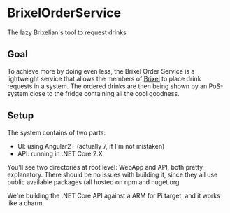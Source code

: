 # BrixelOrderService
The lazy Brixelian's tool to request drinks

## Goal
To achieve more by doing even less, the Brixel Order Service is a lightweight service that allows the members of [Brixel](https://brixel.be) to place drink requests in a system. The ordered drinks are then being shown by an PoS-system close to the fridge containing all the cool goodness.

## Setup
The system contains of two parts:
* UI: using Angular2+ (actually 7, if I'm not mistaken)
* API: running in .NET Core 2.X

You'll see two directories at root level: WebApp and API, both pretty explanatory.
There should be no issues with building it, since they all use public available packages (all hosted on npm and nuget.org

We're building the .NET Core API against a ARM for Pi target, and it works like a charm.

